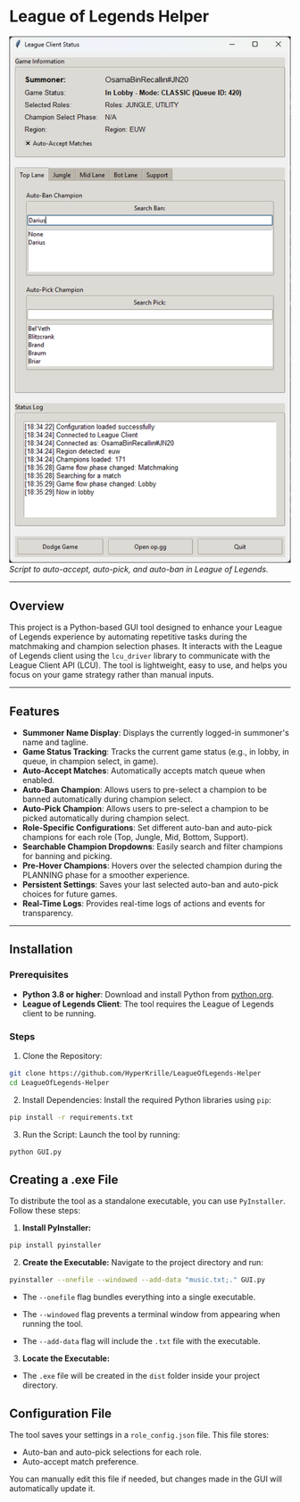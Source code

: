 # League of Legends Helper

![League of Legends Helper GUI](images/GUI_screenshot.png)
*Script to auto-accept, auto-pick, and auto-ban in League of Legends.*

---

## **Overview**

This project is a Python-based GUI tool designed to enhance your League of Legends experience by automating repetitive tasks during the matchmaking and champion selection phases. It interacts with the League of Legends client using the `lcu_driver` library to communicate with the League Client API (LCU). The tool is lightweight, easy to use, and helps you focus on your game strategy rather than manual inputs.

---

## **Features**

- **Summoner Name Display**: Displays the currently logged-in summoner's name and tagline.
- **Game Status Tracking**: Tracks the current game status (e.g., in lobby, in queue, in champion select, in game).
- **Auto-Accept Matches**: Automatically accepts match queue when enabled.
- **Auto-Ban Champion**: Allows users to pre-select a champion to be banned automatically during champion select.
- **Auto-Pick Champion**: Allows users to pre-select a champion to be picked automatically during champion select.
- **Role-Specific Configurations**: Set different auto-ban and auto-pick champions for each role (Top, Jungle, Mid, Bottom, Support).
- **Searchable Champion Dropdowns**: Easily search and filter champions for banning and picking.
- **Pre-Hover Champions**: Hovers over the selected champion during the PLANNING phase for a smoother experience.
- **Persistent Settings**: Saves your last selected auto-ban and auto-pick choices for future games.
- **Real-Time Logs**: Provides real-time logs of actions and events for transparency.

---

## **Installation**

### Prerequisites
- **Python 3.8 or higher**: Download and install Python from [python.org](https://www.python.org/).
- **League of Legends Client**: The tool requires the League of Legends client to be running.
### Steps
1. Clone the Repository:

```bash
git clone https://github.com/HyperKrille/LeagueOfLegends-Helper
cd LeagueOfLegends-Helper
```
2. Install Dependencies:
Install the required Python libraries using `pip`:
```bash
pip install -r requirements.txt
```

3. Run the Script:
Launch the tool by running:
```bash
python GUI.py
```

## Creating a .exe File

To distribute the tool as a standalone executable, you can use `PyInstaller`. Follow these steps:

1. **Install PyInstaller:**

```bash
pip install pyinstaller
```
2. **Create the Executable:**
Navigate to the project directory and run:

```bash
pyinstaller --onefile --windowed --add-data "music.txt;." GUI.py
```
* The `--onefile` flag bundles everything into a single executable.

* The `--windowed` flag prevents a terminal window from appearing when running the tool.

* The `--add-data` flag will include the `.txt` file with the executable.

3. **Locate the Executable:**

* The `.exe` file will be created in the `dist` folder inside your project directory.

## Configuration File

The tool saves your settings in a `role_config.json` file. This file stores:

* Auto-ban and auto-pick selections for each role.
* Auto-accept match preference.

You can manually edit this file if needed, but changes made in the GUI will automatically update it.



